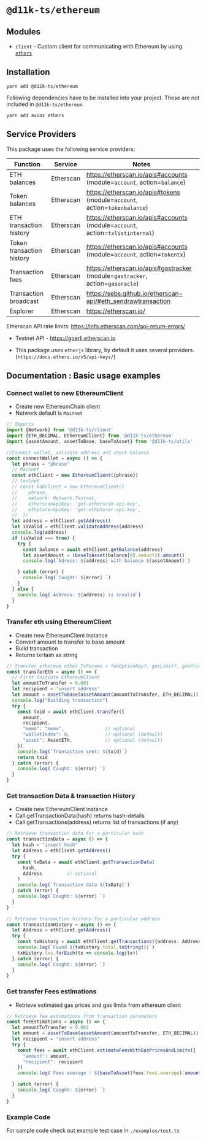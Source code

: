 # `@d11k-ts/ethereum`

## Modules

- `client` - Custom client for communicating with Ethereum by using [`ethers`](https://github.com/ethers-io/ethers.js)

## Installation

```
yarn add @d11k-ts/ethereum
```

Following dependencies have to be installed into your project. These are not included in `@d11k-ts/ethereum`.

```
yarn add axios ethers
```

## Service Providers

This package uses the following service providers:

| Function                  | Service   | Notes                                                                          |
| ------------------------- | --------- | ------------------------------------------------------------------------------ |
| ETH balances              | Etherscan | https://etherscan.io/apis#accounts (module=`account`, action=`balance`)        |
| Token balances            | Etherscan | https://etherscan.io/apis#tokens (module=`account`, action=`tokenbalance`)     |
| ETH transaction history   | Etherscan | https://etherscan.io/apis#accounts (module=`account`, action=`txlistinternal`) |
| Token transaction history | Etherscan | https://etherscan.io/apis#accounts (module=`account`, action=`tokentx`)        |
| Transaction fees          | Etherscan | https://etherscan.io/apis#gastracker (module=`gastracker`, action=`gasoracle`) |
| Transaction broadcast     | Etherscan | https://sebs.github.io/etherscan-api/#eth_sendrawtransaction                   |
| Explorer                  | Etherscan | https://etherscan.io/                                                          |

Etherscan API rate limits: https://info.etherscan.com/api-return-errors/

- Testnet API - https://goerli.etherscan.io

- This package uses `etherjs` library, by default it uses several providers. (`https://docs.ethers.io/v5/api-keys/`)

## Documentation : Basic usage examples

### Connect wallet to new EthereumClient

- Create new EthereumChain client
- Network default is `Mainnet`

```ts
// Imports
import {Network} from '@d11k-ts/client'
import {ETH_DECIMAL, EthereumClient} from '@d11k-ts/ethereum'
import {assetAmount, assetToBase, baseToAsset} from '@d11k-ts/utils'

//Connect wallet, validate address and check balance 
const connectWallet = async () => {
  let phrase = "phrase"
  // Mainnet
  const ethClient = new EthereumClient({phrase})
  // testnet
  // const bnbClient = new EthereumClient({ 
  //    phrase, 
  //    network: Network.Testnet,
  //    etherscanApiKey: 'get-etherscan-api-key',
  //    ethplorerApiKey: 'get-ethplorer-api-key',
  //  })
  let address = ethClient.getAddress()
  let isValid = ethClient.validateAddress(address)
  console.log(address)
  if (isValid === true) {
    try {
      const balance = await ethClient.getBalance(address)
      let assetAmount = (baseToAsset(balance[0].amount)).amount()
      console.log(`Adress: ${address} with balance ${assetAmount}`)

    } catch (error) {
      console.log(`Caught: ${error} `)
    }
  } else {
    console.log(`Address: ${address} is invalid`)
  }
}

```

### Transfer eth using EthereumClient

- Create new EthereumClient instance
- Convert amount to transfer to base amount
- Build transaction
- Returns txHash as string

```ts
// Transfer ethereum other TxParams > feeOptionKey?, gasLimit?, gasPrice? 
const transferEth = async () => {
  // First initiate EthereumClient
  let amountToTransfer = 0.001
  let recipient = 'insert address'
  let amount = assetToBase(assetAmount(amountToTransfer, ETH_DECIMAL))
  console.log("Building transaction")
  try {
    const txid = await ethClient.transfer({
      amount,
      recipient,
      "memo": "memo",               // optional
      "walletIndex": 0,             // optional (default)
      "asset": AssetETH,            // optional (default)
    })
    console.log(`Transaction sent: ${txid}`)
    return txid
  } catch (error) {
    console.log(`Caught: ${error} `)
  }
}

```

### Get transaction Data & transaction History

- Create new EthereumClient instance
- Call getTransactionData(hash) returns hash-details
- Call getTransactions(address) returns list of transactions (if any)

```ts
// Retrieve transaction data for a particular hash
const transactionData = async () => {
  let hash = "insert hash"
  let Address = ethClient.getAddress()
  try {
    const txData = await ethClient.getTransactionData(
      hash,
      Address         // optional
    )
    console.log(`Transaction data ${txData}`)
  } catch (error) {
    console.log(`Caught: ${error} `)
  }
}

// Retrieve transaction history for a particular address
const transactionHistory = async () => {
  let Address = ethClient.getAddress()
  try {
    const txHistory = await ethClient.getTransactions({address: Address})
    console.log(`Found ${txHistory.total.toString()}`)
    txHistory.txs.forEach(tx => console.log(tx))
  } catch (error) {
    console.log(`Caught: ${error} `)
  }
}

```

### Get transfer Fees estimations

- Retrieve estimated gas prices and gas limits from ethereum client

```ts
// Retrieve fee estimations from transaction parameters
const feeEstimations = async () => {
  let amountToTransfer = 0.001
  let amount = assetToBase(assetAmount(amountToTransfer, ETH_DECIMAL))
  let recipient = "insert address"
  try {
    const fees = await ethClient.estimateFeesWithGasPricesAndLimits({
      "amount": amount,
      "recipient": recipient
    })
    console.log(`Fees average : ${baseToAsset(fees.fees.average).amount()}, gas limits: ${fees.gasLimit}, gas prices average: ${baseToAsset(fees.gasPrices.average).amount()}`)

  } catch (error) {
    console.log(`Caught: ${error} `)
  }
}

```

### Example Code

For sample code check out example test case in `./examples/test.ts`